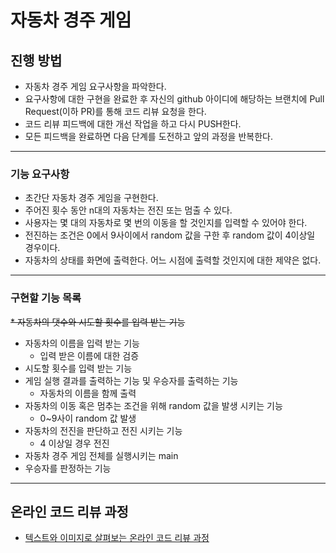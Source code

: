 # 자동차 경주 게임
## 진행 방법
* 자동차 경주 게임 요구사항을 파악한다.
* 요구사항에 대한 구현을 완료한 후 자신의 github 아이디에 해당하는 브랜치에 Pull Request(이하 PR)를 통해 코드 리뷰 요청을 한다.
* 코드 리뷰 피드백에 대한 개선 작업을 하고 다시 PUSH한다.
* 모든 피드백을 완료하면 다음 단계를 도전하고 앞의 과정을 반복한다.
---
### 기능 요구사항
* 초간단 자동차 경주 게임을 구현한다.
* 주어진 횟수 동안 n대의 자동차는 전진 또는 멈출 수 있다.
* 사용자는 몇 대의 자동차로 몇 번의 이동을 할 것인지를 입력할 수 있어야 한다.
* 전진하는 조건은 0에서 9사이에서 random 값을 구한 후 random 값이 4이상일 경우이다.
* 자동차의 상태를 화면에 출력한다. 어느 시점에 출력할 것인지에 대한 제약은 없다.

---
### 구현할 기능 목록
~~* 자동차의 댓수와 시도할 횟수를 입력 받는 기능~~
* 자동차의 이름을 입력 받는 기능
  * 입력 받은 이름에 대한 검증
* 시도할 횟수를 입력 받는 기능
* 게임 실행 결과를 출력하는 기능 및 우승자를 출력하는 기능
  * 자동차의 이름을 함께 출력
* 자동차의 이동 혹은 멈추는 조건을 위해 random 값을 발생 시키는 기능
    * 0~9사이 random 값 발생
* 자동차의 전진을 판단하고 전진 시키는 기능
    * 4 이상일 경우 전진
* 자동차 경주 게임 전체를 실행시키는 main
* 우승자를 판정하는 기능
    
---
## 온라인 코드 리뷰 과정
* [텍스트와 이미지로 살펴보는 온라인 코드 리뷰 과정](https://github.com/next-step/nextstep-docs/tree/master/codereview)